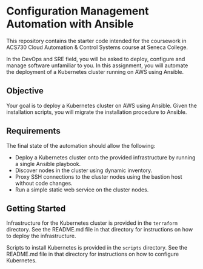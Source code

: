 # Configuration Management Automation with Ansible

This repository contains the starter code intended for the coursework in ACS730
Cloud Automation & Control Systems course at Seneca College.

In the DevOps and SRE field, you will be asked to deploy, configure and manage
software unfamiliar to you. In this assignment, you will automate the
deployment of a Kubernetes cluster running on AWS using Ansible.

## Objective

Your goal is to deploy a Kubernetes cluster on AWS using Ansible. Given the
installation scripts, you will migrate the installation procedure to Ansible.

## Requirements

The final state of the automation should allow the following:

- Deploy a Kubernetes cluster onto the provided infrastructure by running a single Ansible playbook.
- Discover nodes in the cluster using dynamic inventory.
- Proxy SSH connections to the cluster nodes using the bastion host without code changes.
- Run a simple static web service on the cluster nodes.

## Getting Started

Infrastructure for the Kubernetes cluster is provided in the `terraform`
directory. See the README.md file in that directory for instructions on how to
deploy the infrastructure.

Scripts to install Kubernetes is provided in the `scripts` directory. See the
README.md file in that directory for instructions on how to configure
Kubernetes.
